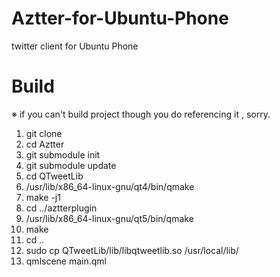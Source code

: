Aztter-for-Ubuntu-Phone
=======================

twitter client for Ubuntu Phone

# Build
※ if you can't build project though you do referencing it , sorry.

1. git clone
1. cd Aztter
1. git submodule init
1. git submodule update
1. cd QTweetLib
1. /usr/lib/x86_64-linux-gnu/qt4/bin/qmake
1. make -j1
1. cd ../aztterplugin
1. /usr/lib/x86_64-linux-gnu/qt5/bin/qmake
1. make
1. cd ..
1. sudo cp QTweetLib/lib/libqtweetlib.so /usr/local/lib/
1. qmlscene main.qml

